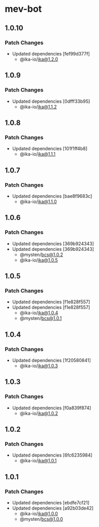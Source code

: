 # mev-bot

## 1.0.10

### Patch Changes

- Updated dependencies [fef99d377f]
  - @ika-io/ika@1.2.0

## 1.0.9

### Patch Changes

- Updated dependencies [0dfff33b95]
  - @ika-io/ika@1.1.2

## 1.0.8

### Patch Changes

- Updated dependencies [101f1ff4b8]
  - @ika-io/ika@1.1.1

## 1.0.7

### Patch Changes

- Updated dependencies [bae8f9683c]
  - @ika-io/ika@1.1.0

## 1.0.6

### Patch Changes

- Updated dependencies [369b924343]
- Updated dependencies [369b924343]
  - @mysten/bcs@1.0.2
  - @ika-io/ika@1.0.5

## 1.0.5

### Patch Changes

- Updated dependencies [f1e828f557]
- Updated dependencies [f1e828f557]
  - @ika-io/ika@1.0.4
  - @mysten/bcs@1.0.1

## 1.0.4

### Patch Changes

- Updated dependencies [1f20580841]
  - @ika-io/ika@1.0.3

## 1.0.3

### Patch Changes

- Updated dependencies [f0a839f874]
  - @ika-io/ika@1.0.2

## 1.0.2

### Patch Changes

- Updated dependencies [6fc6235984]
  - @ika-io/ika@1.0.1

## 1.0.1

### Patch Changes

- Updated dependencies [ebdfe7cf21]
- Updated dependencies [a92b03de42]
  - @ika-io/ika@1.0.0
  - @mysten/bcs@1.0.0
